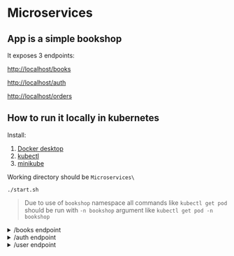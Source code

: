 # Microservices

## App is a simple bookshop

It exposes 3 endpoints:

[http://localhost/books](http://localhost/books)

[http://localhost/auth](http://localhost/auth)

[http://localhost/orders](http://localhost/orders)
## How to run it locally in kubernetes

Install:
1. [Docker desktop](https://www.docker.com/products/docker-desktop/)
2. [kubectl](https://kubernetes.io/docs/tasks/tools/)
3. [minikube](https://minikube.sigs.k8s.io/docs/start/)

Working directory should be `Microservices\`


```shell
./start.sh
```

> Due to use of `bookshop` namespace all commands like `kubectl get pod` 
should be run with `-n bookshop` argument like `kubectl get pod -n bookshop`

<details> <summary> /books endpoint </summary>


| Method  | Endpoint	 |
|---------|--------------|
| GET     | /books		 |
| GET     | /books/\{id} |
| POST    | /books       |
| PUT     | /books/\{id} |
| DELETE  | /books/\{id} |

#### POST/PUT model
```
{
  "title": "string",
  "description": "string",
  "author": "string"
}
```
</details>

<details> <summary> /auth endpoint </summary>


| Method  | Endpoint	       | Description                        |
|---------|------------------|------------------------------------|
| POST    | /auth/sign-up    |       -                            |
| POST    | /auth/sign-in    |       -                            |
| GET     | /auth/logout     |       -                            |
| GET     | /auth/refresh    | refresh tokens                     | 
| POST    | /auth/validate   | validate token                     | 

#### Authorization header model
```
Bearer {token}
```

#### sign-up model
```
{
  "email": "string",
  "password": "string",
  "firstName": "string",
  "lastName": "string",
  "age": "number"
}
```

#### sign-in model
```
{
  "email": "string",
  "password": "string"
}
```

#### validate token model
```
{
  "token": "string"
}
```
</details>

<details> <summary> /user endpoint </summary>


| Method  | Endpoint	       | Description                        |
|---------|------------------|------------------------------------|
| GET     | /user/\{id}      | get user by id                     |
| GET     | /user/all        | get all users                      |
| POST    | /user            | create user (prefer using sign-up) |
| PATCH   | /user/\{id}      | update user by id                  |
| DELETE  | /user/\{id}      | delete user by id                  |

#### Authorization header model
```
Bearer {token}
```
</details>